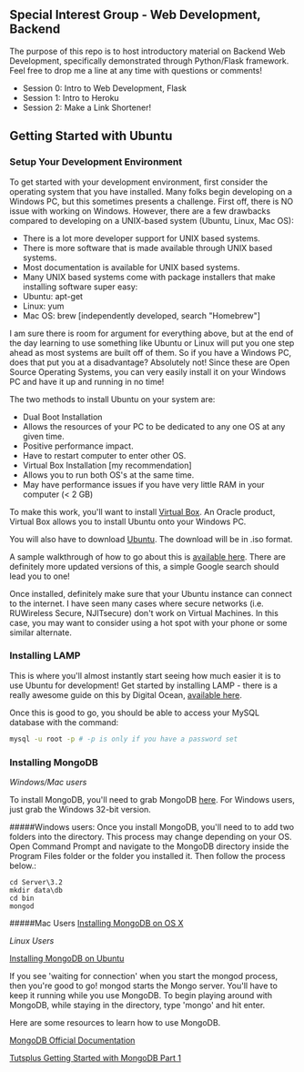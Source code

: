 ## Special Interest Group - Web Development, Backend

The purpose of this repo is to host introductory material on Backend Web Development, specifically demonstrated through Python/Flask framework. Feel free to drop me a line at any time with questions or comments!

- Session 0: Intro to Web Development, Flask
- Session 1: Intro to Heroku
- Session 2: Make a Link Shortener!

## Getting Started with Ubuntu
### Setup Your Development Environment

To get started with your development environment, first consider the operating system that you have installed. Many folks begin developing on a Windows PC, but this sometimes presents a challenge. First off, there is NO issue with working on Windows. However, there are a few drawbacks compared to developing on a UNIX-based system (Ubuntu, Linux, Mac OS):

- There is a lot more developer support for UNIX based systems.
- There is more software that is made available through UNIX based systems.
- Most documentation is available for UNIX based systems.
- Many UNIX based systems come with package installers that make installing software super easy:
 - Ubuntu: apt-get
 - Linux: yum
 - Mac OS: brew [independently developed, search "Homebrew"]

I am sure there is room for argument for everything above, but at the end of the day learning to use something like Ubuntu or Linux will put you one step ahead as most systems are built off of them. So if you have a Windows PC, does that put you at a disadvantage? Absolutely not! Since these are Open Source Operating Systems, you can very easily install it on your Windows PC and have it up and running in no time!

The two methods to install Ubuntu on your system are:
- Dual Boot Installation
 - Allows the resources of your PC to be dedicated to any one OS at any given time.
 - Positive performance impact.
 - Have to restart computer to enter other OS.
- Virtual Box Installation [my recommendation]
 - Allows you to run both OS's at the same time.
 - May have performance issues if you have very little RAM in your computer (< 2 GB)

To make this work, you'll want to install [Virtual Box](https://www.virtualbox.org/wiki/Downloads). An Oracle product, Virtual Box allows you to install Ubuntu onto your Windows PC.

You will also have to download [Ubuntu](http://www.ubuntu.com/download/desktop). The download will be in .iso format.

A sample walkthrough of how to go about this is [available here](http://www.psychocats.net/ubuntu/virtualbox). There are definitely more updated versions of this, a simple Google search should lead you to one!

Once installed, definitely make sure that your Ubuntu instance can connect to the internet. I have seen many cases where secure networks (i.e. RUWireless Secure, NJITsecure) don't work on Virtual Machines. In this case, you may want to consider using a hot spot with your phone or some similar alternate. 

### Installing LAMP

This is where you'll almost instantly start seeing how much easier it is to use Ubuntu for development! Get started by installing LAMP - there is a really awesome guide on this by Digital Ocean, [available here](https://www.digitalocean.com/community/tutorials/how-to-install-linux-apache-mysql-php-lamp-stack-on-ubuntu).

Once this is good to go, you should be able to access your MySQL database with the command:
```bash
mysql -u root -p # -p is only if you have a password set
```

### Installing MongoDB
*Windows/Mac users*

To install MongoDB, you'll need to grab MongoDB [here](https://www.mongodb.org/downloads#production). For Windows users, just grab the Windows 32-bit version.

#####Windows users:
Once you install MongoDB, you'll need to to add two folders into the directory. This process may change depending on your OS. Open Command Prompt and navigate to the MongoDB directory inside the Program Files folder or the folder you installed it. Then follow the process below.:
```
cd Server\3.2
mkdir data\db
cd bin
mongod
```

#####Mac Users
[Installing MongoDB on OS X](https://docs.mongodb.org/manual/tutorial/install-mongodb-on-os-x/#install-mongodb-community-edition-manually)

*Linux Users*

[Installing MongoDB on Ubuntu](https://docs.mongodb.org/v3.0/tutorial/install-mongodb-on-ubuntu/)

If you see 'waiting for connection' when you start the mongod process, then you're good to go! mongod starts the Mongo server. You'll have to keep it running while you use MongoDB. To begin playing around with MongoDB, while staying in the directory, type 'mongo' and hit enter.

Here are some resources to learn how to use MongoDB.

[MongoDB Official Documentation](https://docs.mongodb.org/manual/core/introduction/)

[Tutsplus Getting Started with MongoDB Part 1](http://code.tutsplus.com/tutorials/getting-started-with-mongodb-part-1--net-22879)
